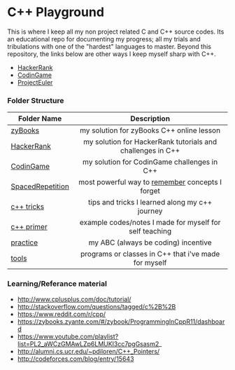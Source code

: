 <!-- https://github.com/adam-p/markdown-here/wiki/Markdown-Cheatsheet -->

C++ Playground
=================
This is where I keep all my non project related C and C++ source codes. Its an educational repo for documenting my progress; all my trials and tribulations with one of the "hardest" languages to master. Beyond this repository, the links below are other ways I keep myself sharp with C++.

 * [HackerRank](https://www.hackerrank.com/glennlopez?hr_r=1)
 * [CodinGame](https://www.codingame.com/profile/f521b07f225156a74ce6fbd85a614e696228981)
 * [ProjectEuler](https://github.com/glennlopez/Archive.ProjectEuler)

### Folder Structure

| Folder Name        | Description           |
| ------------- |:--------------------:|
| [zyBooks](https://github.com/glennlopez/Cpp.Playground/tree/master/zyBooks)     | my solution for zyBooks C++ online lesson |
| [HackerRank](#)     | my solution for HackerRank tutorials and challenges in C++ |
| [CodinGame](#)     | my solution for CodinGame challenges in C++ |
|  [SpacedRepetition](#)    | most powerful way to [remember](https://www.youtube.com/watch?v=eVajQPuRmk8&t=386s) concepts I forget |
|  [c++ tricks](https://github.com/glennlopez/Cpp.Playground/tree/master/c%2B%2B%20tricks)    | tips and tricks I learned along my c++ journey |
| [c++ primer](https://github.com/glennlopez/Cpp.Playground/tree/master/c%2B%2B%20primer)      | example codes/notes I made for myself for self teaching|
|  [practice](https://github.com/glennlopez/Cpp.Playground/tree/master/practice)      | my ABC (always be coding) incentive |
|  [tools](https://github.com/glennlopez/Cpp.Playground/tree/master/tools)      | programs or classes in C++ that i've made for myself |


### Learning/Referance material
* http://www.cplusplus.com/doc/tutorial/
* http://stackoverflow.com/questions/tagged/c%2B%2B
* https://www.reddit.com/r/cpp/
* https://zybooks.zyante.com/#/zybook/ProgrammingInCppR11/dashboard
* https://www.youtube.com/playlist?list=PL2_aWCzGMAwLZp6LMUKI3cc7pgGsasm2_
* http://alumni.cs.ucr.edu/~pdiloren/C++_Pointers/
* http://codeforces.com/blog/entry/15643
